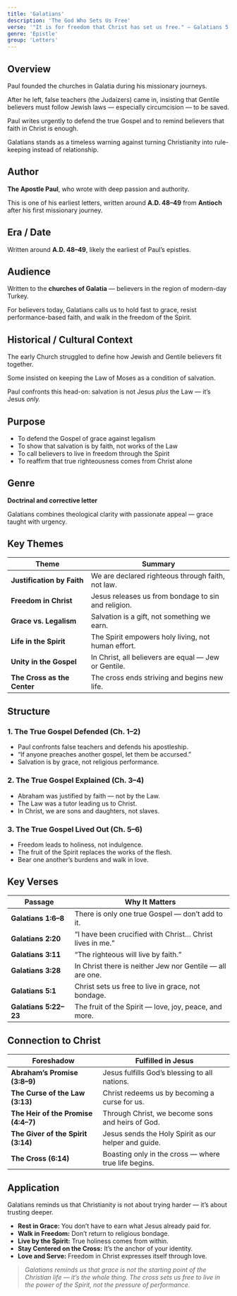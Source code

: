 ```yaml
---
title: 'Galatians'
description: 'The God Who Sets Us Free'
verse: '"It is for freedom that Christ has set us free." — Galatians 5:1'
genre: 'Epistle'
group: 'Letters'
---
```


## Overview

Paul founded the churches in Galatia during his missionary journeys.

After he left, false teachers (the Judaizers) came in, insisting that Gentile believers must follow Jewish laws — especially circumcision — to be saved.

Paul writes urgently to defend the true Gospel and to remind believers that faith in Christ is enough.

Galatians stands as a timeless warning against turning Christianity into rule-keeping instead of relationship.

## Author

**The Apostle Paul**, who wrote with deep passion and authority.

This is one of his earliest letters, written around **A.D. 48–49** from **Antioch** after his first missionary journey.

## Era / Date

Written around **A.D. 48–49**, likely the earliest of Paul’s epistles.

## Audience

Written to the **churches of Galatia** — believers in the region of modern-day Turkey.

For believers today, Galatians calls us to hold fast to grace, resist performance-based faith, and walk in the freedom of the Spirit.

## Historical / Cultural Context

The early Church struggled to define how Jewish and Gentile believers fit together.

Some insisted on keeping the Law of Moses as a condition of salvation.

Paul confronts this head-on: salvation is not Jesus *plus* the Law — it’s Jesus *only.*

## Purpose
- To defend the Gospel of grace against legalism
- To show that salvation is by faith, not works of the Law
- To call believers to live in freedom through the Spirit
- To reaffirm that true righteousness comes from Christ alone


## Genre

**Doctrinal and corrective letter**

Galatians combines theological clarity with passionate appeal — grace taught with urgency.

## Key Themes


| Theme | Summary |
|-------|----------|
| **Justification by Faith** | We are declared righteous through faith, not law. |
| **Freedom in Christ** | Jesus releases us from bondage to sin and religion. |
| **Grace vs. Legalism** | Salvation is a gift, not something we earn. |
| **Life in the Spirit** | The Spirit empowers holy living, not human effort. |
| **Unity in the Gospel** | In Christ, all believers are equal — Jew or Gentile. |
| **The Cross as the Center** | The cross ends striving and begins new life. |

## Structure


### 1. The True Gospel Defended (Ch. 1–2)
- Paul confronts false teachers and defends his apostleship.
- “If anyone preaches another gospel, let them be accursed.”
- Salvation is by grace, not religious performance.


### 2. The True Gospel Explained (Ch. 3–4)
- Abraham was justified by faith — not by the Law.
- The Law was a tutor leading us to Christ.
- In Christ, we are sons and daughters, not slaves.


### 3. The True Gospel Lived Out (Ch. 5–6)
- Freedom leads to holiness, not indulgence.
- The fruit of the Spirit replaces the works of the flesh.
- Bear one another’s burdens and walk in love.


## Key Verses


| Passage | Why It Matters |
|----------|----------------|
| **Galatians 1:6–8** | There is only one true Gospel — don’t add to it. |
| **Galatians 2:20** | “I have been crucified with Christ… Christ lives in me.” |
| **Galatians 3:11** | “The righteous will live by faith.” |
| **Galatians 3:28** | In Christ there is neither Jew nor Gentile — all are one. |
| **Galatians 5:1** | Christ sets us free to live in grace, not bondage. |
| **Galatians 5:22–23** | The fruit of the Spirit — love, joy, peace, and more. |

## Connection to Christ


| Foreshadow | Fulfilled in Jesus |
|-------------|-------------------|
| **Abraham’s Promise (3:8–9)** | Jesus fulfills God’s blessing to all nations. |
| **The Curse of the Law (3:13)** | Christ redeems us by becoming a curse for us. |
| **The Heir of the Promise (4:4–7)** | Through Christ, we become sons and heirs of God. |
| **The Giver of the Spirit (3:14)** | Jesus sends the Holy Spirit as our helper and guide. |
| **The Cross (6:14)** | Boasting only in the cross — where true life begins. |

## Application

Galatians reminds us that Christianity is not about trying harder — it’s about trusting deeper.
- **Rest in Grace:** You don’t have to earn what Jesus already paid for.
- **Walk in Freedom:** Don’t return to religious bondage.
- **Live by the Spirit:** True holiness comes from within.
- **Stay Centered on the Cross:** It’s the anchor of your identity.
- **Love and Serve:** Freedom in Christ expresses itself through love.


> *Galatians reminds us that grace is not the starting point of the Christian life — it’s the whole thing. The cross sets us free to live in the power of the Spirit, not the pressure of performance.*
